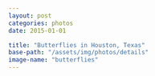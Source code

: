 ```yaml
---
layout: post
categories: photos
date: 2015-01-01

title: "Butterflies in Houston, Texas"
base-path: "/assets/img/photos/details"
image-name: "butterflies"
---
```

